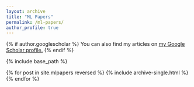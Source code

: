 ```yaml
---
layout: archive
title: "ML Papers"
permalink: /ml-papers/
author_profile: true
---
```


{% if author.googlescholar %}
  You can also find my articles on <u><a href="{{author.googlescholar}}">my Google Scholar profile</a>.</u>
{% endif %}

{% include base_path %}

{% for post in site.mlpapers reversed %}
  {% include archive-single.html %}
{% endfor %}
